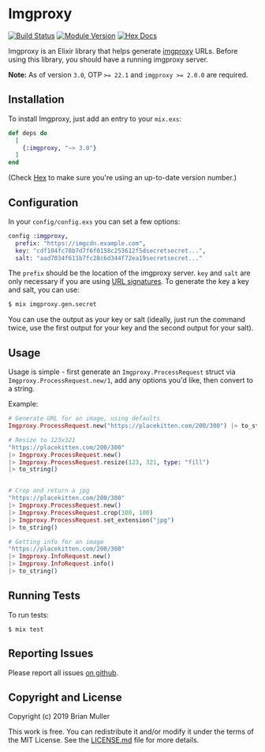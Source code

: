 # Imgproxy

[![Build Status](https://github.com/bmuller/imgproxy/actions/workflows/ci.yml/badge.svg)](https://github.com/bmuller/imgproxy/actions/workflows/ci.yml)
[![Module Version](https://img.shields.io/hexpm/v/imgproxy.svg)](https://hex.pm/packages/imgproxy)
[![Hex Docs](https://img.shields.io/badge/hex-docs-lightgreen.svg)](https://hexdocs.pm/imgproxy/)

Imgproxy is an Elixir library that helps generate [imgproxy](https://github.com/DarthSim/imgproxy) URLs.  Before using this library, you should have a running imgproxy server.

**Note:** As of version `3.0`, OTP `>= 22.1` and `imgproxy >= 2.0.0` are required.

## Installation

To install Imgproxy, just add an entry to your `mix.exs`:

``` elixir
def deps do
  [
    {:imgproxy, "~> 3.0"}
  ]
end
```

(Check [Hex](https://hex.pm/packages/imgproxy) to make sure you're using an up-to-date version number.)

## Configuration

In your `config/config.exs` you can set a few options:

``` elixir
config :imgproxy,
  prefix: "https://imgcdn.example.com",
  key: "cdf104fc78b7d7f6f0158c253612f5dsecretsecret...",
  salt: "aad7034f611b7fc28c6d344f72ea19secretsecret..."
```

The `prefix` should be the location of the imgproxy server.  `key` and `salt` are only necessary if you are using [URL signatures](https://docs.imgproxy.net/signing_the_url).  To generate the key a key and salt, you can use:

``` bash
$ mix imgproxy.gen.secret
```

You can use the output as your key or salt (ideally, just run the command twice, use the first output for your key and the second output for your salt).

## Usage

Usage is simple - first generate an `Imgproxy.ProcessRequest` struct via `Imgproxy.ProcessRequest.new/1`, add any options you'd like, then convert to a string.

Example:

```elixir
# Generate URL for an image, using defaults
Imgproxy.ProcessRequest.new("https://placekitten.com/200/300") |> to_string()

# Resize to 123x321
"https://placekitten.com/200/300"
|> Imgproxy.ProcessRequest.new()
|> Imgproxy.ProcessRequest.resize(123, 321, type: "fill")
|> to_string()


# Crop and return a jpg
"https://placekitten.com/200/300"
|> Imgproxy.ProcessRequest.new()
|> Imgproxy.ProcessRequest.crop(100, 100)
|> Imgproxy.ProcessRequest.set_extension("jpg")
|> to_string()

# Getting info for an image
"https://placekitten.com/200/300"
|> Imgproxy.InfoRequest.new()
|> Imgproxy.InfoRequest.info()
|> to_string()
```

## Running Tests

To run tests:

``` shell
$ mix test
```

## Reporting Issues

Please report all issues [on github](https://github.com/bmuller/imgproxy/issues).

## Copyright and License

Copyright (c) 2019 Brian Muller

This work is free. You can redistribute it and/or modify it under the
terms of the MIT License. See the [LICENSE.md](./LICENSE.md) file for more details.
